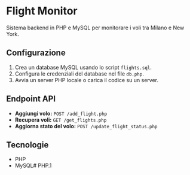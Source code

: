 # Flight Monitor

Sistema backend in PHP e MySQL per monitorare i voli tra Milano e New York.

## Configurazione
1. Crea un database MySQL usando lo script `flights.sql`.
2. Configura le credenziali del database nel file `db.php`.
3. Avvia un server PHP locale o carica il codice su un server.

## Endpoint API
- **Aggiungi volo:** `POST /add_flight.php`
- **Recupera voli:** `GET /get_flights.php`
- **Aggiorna stato del volo:** `POST /update_flight_status.php`

## Tecnologie
- PHP
- MySQL# PHP.1